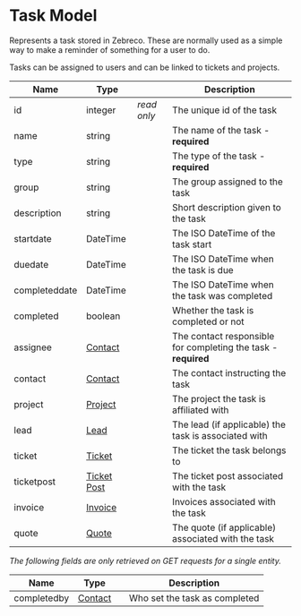 # Task Model

Represents a task stored in Zebreco. These are normally used as a simple way to make a reminder of something for a user to do.

Tasks can be assigned to users and can be linked to tickets and projects.

| Name          | Type                              |               | Description                                                   |
|---------------|-----------------------------------|---------------|---------------------------------------------------------------|
| id            | integer                           | _read only_   | The unique id of the task                                     |
| name          | string                            |               | The name of the task - **required**                           |
| type          | string                            |               | The type of the task - **required**                           |
| group         | string                            |               | The group assigned to the task                                |
| description   | string                            |               | Short description given to the task                           |
| startdate     | DateTime                          |               | The ISO DateTime of the task start                            |
| duedate       | DateTime                          |               | The ISO DateTime when the task is due                         |
| completeddate | DateTime                          |               | The ISO DateTime when the task was completed                  |
| completed     | boolean                           |               | Whether the task is completed or not                          |
| assignee      | [Contact](api-contact.md)         |               | The contact responsible for completing the task - **required**|
| contact       | [Contact](api-contact.md)         |               | The contact instructing the task                              |
| project       | [Project](api-project.md)         |               | The project the task is affiliated with                       |
| lead          | [Lead](api-lead.md)               |               | The lead (if applicable) the task is associated with          |
| ticket        | [Ticket](api-ticket.md)           |               | The ticket the task belongs to                                |
| ticketpost    | [Ticket Post](api-ticketpost.md)  |               | The ticket post associated with the task                      |
| invoice       | [Invoice](api-invoice.md)         |               | Invoices associated with the task                             |
| quote         | [Quote](api-quote.md)             |               | The quote (if applicable) associated with the task            |


*The following fields are only retrieved on GET requests for a single entity.*

| Name          | Type                      |               | Description                   | 
|---------------|---------------------------|---------------|-------------------------------|
| completedby   | [Contact](api-contact.md) |               | Who set the task as completed |
